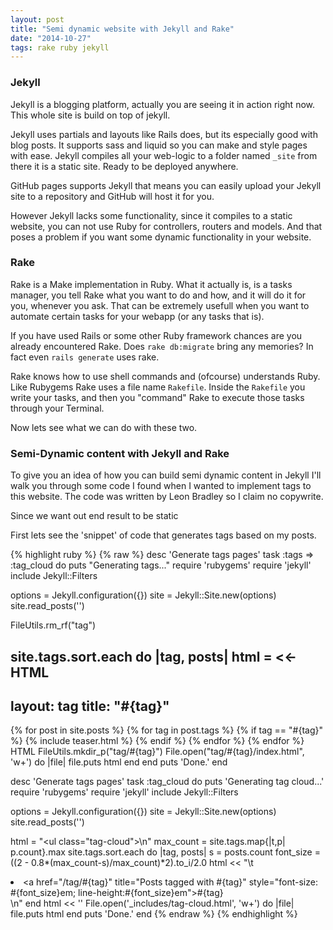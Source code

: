 ```yaml
---
layout: post
title: "Semi dynamic website with Jekyll and Rake"
date: "2014-10-27"
tags: rake ruby jekyll
---
```


### Jekyll

Jekyll is a blogging platform, actually you are seeing it in action right now.
This whole site is build on top of jekyll.

Jekyll uses partials and layouts like Rails does, but its especially good with blog posts.
It supports sass and liquid so you can make and style pages with ease.
Jekyll compiles all your web-logic to a folder named `_site` from there it is a static site.
Ready to be deployed anywhere.

GitHub pages supports Jekyll that means you can easily upload your Jekyll site to a repository
and GitHub will host it for you.

However Jekyll lacks some functionality, since it compiles to a static website,
you can not use Ruby for controllers, routers and models. And that poses a problem
if you want some dynamic functionality in your website.

### Rake

Rake is a Make implementation in Ruby. What it actually is, is a tasks manager,
you tell Rake what you want to do and how, and it will do it for you, whenever you
ask. That can be extremely usefull when you want to automate certain tasks for your
webapp (or any tasks that is).

If you have used Rails or some other Ruby framework chances are you already encountered
Rake. Does `rake db:migrate` bring any memories? In fact even `rails generate` uses rake.

Rake knows how to use shell commands and (ofcourse) understands Ruby.
Like Rubygems Rake uses a file name `Rakefile`. Inside the `Rakefile` you write your
tasks, and then you "command" Rake to execute those tasks through your Terminal.

Now lets see what we can do with these two.

### Semi-Dynamic content with Jekyll and Rake

To give you an idea of how you can build semi dynamic content in Jekyll I'll walk you
through some code I found when I wanted to implement tags to this website.
The code was written by Leon Bradley so I claim no copywrite.

Since we want out end result to be static

First lets see the 'snippet' of code that generates tags based on my posts.


{% highlight ruby %}
{% raw %}
desc 'Generate tags pages'
task :tags => :tag_cloud do
  puts "Generating tags..."
  require 'rubygems'
  require 'jekyll'
  include Jekyll::Filters

  options = Jekyll.configuration({})
  site = Jekyll::Site.new(options)
  site.read_posts('')

  FileUtils.rm_rf("tag")

  site.tags.sort.each do |tag, posts|
    html = <<-HTML
---
layout: tag
title: "#{tag}"
---
{% for post in site.posts %}
  {% for tag in post.tags %}
    {% if tag == "#{tag}" %}
      {% include teaser.html %}
    {% endif %}
  {% endfor %}
{% endfor %}
HTML
    FileUtils.mkdir_p("tag/#{tag}")
    File.open("tag/#{tag}/index.html", 'w+') do |file|
      file.puts html
    end
  end
  puts 'Done.'
end

desc 'Generate tags pages'
task :tag_cloud do
  puts 'Generating tag cloud...'
  require 'rubygems'
  require 'jekyll'
  include Jekyll::Filters

  options = Jekyll.configuration({})
  site = Jekyll::Site.new(options)
  site.read_posts('')

  html = "<ul class=\"tag-cloud\">\n"
  max_count = site.tags.map{|t,p| p.count}.max
  site.tags.sort.each do |tag, posts|
    s = posts.count
    font_size = ((2 - 0.8*(max_count-s)/max_count)*2).to_i/2.0
    html << "\t<li><a href=\"/tag/#{tag}\" title=\"Posts tagged with #{tag}\" style=\"font-size: #{font_size}em; line-height:#{font_size}em\">#{tag}</a></li>\n"
  end
  html << '</ul>'
  File.open('_includes/tag-cloud.html', 'w+') do |file|
    file.puts html
  end
  puts 'Done.'
end
{% endraw %}
{% endhighlight %}
